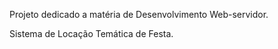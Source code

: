 Projeto dedicado a matéria de Desenvolvimento Web-servidor. 

Sistema de Locação Temática de Festa.
